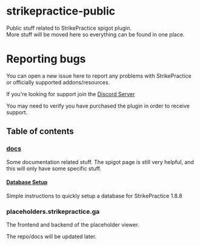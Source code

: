 # strikepractice-public

Public stuff related to StrikePractice spigot plugin.   
More stuff will be moved here so everything can be found in one place.

# Reporting bugs

You can open a new issue here to report any problems with StrikePractice or officially supported addons/resources.

If you're looking for support join the [Discord Server](https://discord.gg/SkFbkgg)

You may need to verify you have purchased the plugin in order to receive support.

## Table of contents

### [docs](/docs)
Some documentation related stuff. The spigot page is still very helpful, and this will only have some specific stuff. 

#### [Database Setup](/docs/docker-database)
Simple instructions to quickly setup a database for StrikePractice 1.8.8

### placeholders.strikepractice.ga
The frontend and backend of the placeholder viewer.

The repo/docs will be updated later.
